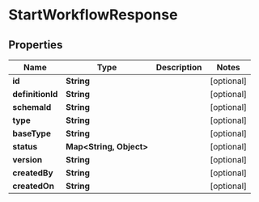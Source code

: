 

# StartWorkflowResponse

## Properties

Name | Type | Description | Notes
------------ | ------------- | ------------- | -------------
**id** | **String** |  |  [optional]
**definitionId** | **String** |  |  [optional]
**schemaId** | **String** |  |  [optional]
**type** | **String** |  |  [optional]
**baseType** | **String** |  |  [optional]
**status** | **Map&lt;String, Object&gt;** |  |  [optional]
**version** | **String** |  |  [optional]
**createdBy** | **String** |  |  [optional]
**createdOn** | **String** |  |  [optional]



